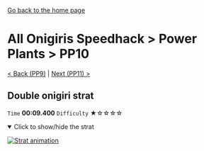 [Go back to the home page](https://github.com/Doublevil/scbspeedrun)

# All Onigiris Speedhack > Power Plants > PP10

[< Back (PP9)](https://github.com/Doublevil/scbspeedrun/blob/main/levels/arb_sh/pp/PP9.md) | [Next (PP11) >](https://github.com/Doublevil/scbspeedrun/blob/main/levels/arb_sh/pp/PP11.md)

## Double onigiri strat

`Time` **00:09.400** `Difficulty` ★☆☆☆☆
<details open>
  <summary>Click to show/hide the strat</summary>

  [![Strat animation](https://github.com/Doublevil/scbspeedrun/blob/main/media/levels/pp/PP10_DoubleOnigiriStrat.webp)](https://github.com/Doublevil/scbspeedrun/blob/main/media/levels/pp/PP10_DoubleOnigiriStrat.mp4?raw=true)
</details>
